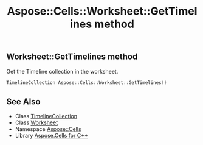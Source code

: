 ﻿---
title: Aspose::Cells::Worksheet::GetTimelines method
linktitle: GetTimelines
second_title: Aspose.Cells for C++ API Reference
description: 'Aspose::Cells::Worksheet::GetTimelines method. Get the Timeline collection in the worksheet in C++.'
type: docs
weight: 7700
url: /cpp/aspose.cells/worksheet/gettimelines/
---
## Worksheet::GetTimelines method


Get the Timeline collection in the worksheet.

```cpp
TimelineCollection Aspose::Cells::Worksheet::GetTimelines()
```

## See Also

* Class [TimelineCollection](../../../aspose.cells.timelines/timelinecollection/)
* Class [Worksheet](../)
* Namespace [Aspose::Cells](../../)
* Library [Aspose.Cells for C++](../../../)
